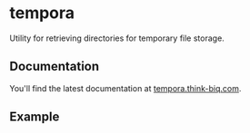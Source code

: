 # tempora

Utility for retrieving directories for temporary file storage.

## Documentation

You'll find the latest documentation at [tempora.think-biq.com](https://tempora.think-biq.com).

## Example

```c

```